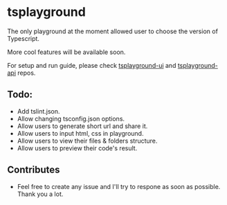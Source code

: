 # tsplayground
The only playground at the moment allowed user to choose the version of Typescript.

More cool features will be available soon.

For setup and run guide, please check [tsplayground-ui](https://github.com/tsplayground/tsplayground-ui) and [tsplayground-api](https://github.com/tsplayground/tsplayground-api) repos.

## Todo:
- Add tslint.json.
- Allow changing tsconfig.json options.
- Allow users to generate short url and share it.
- Allow users to input html, css in playground.
- Allow users to view their files & folders structure.
- Allow users to preview their code's result.

## Contributes
- Feel free to create any issue and I'll try to respone as soon as possible. Thank you a lot.
